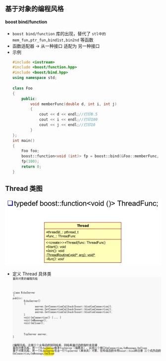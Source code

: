 ## 基于对象的编程风格
#### boost bind/function
 - `boost bind/function` 库的出现，替代了 `stl中的mem_fun,ptr_fun,bind1st,bin2nd` 等函数
 - 函数适配器 -> 从一种接口 适配为 另一种接口
 - 示例
    ```C++
    #include <iostream>
    #include <boost/function.hpp>
    #include <boost/bind.hpp>
    using namespace std;

    class Foo
    {
        public:
            void memberFunc(double d, int i, int j)
            {
                cout << d << endl;//打印0.5
                cout << i << endl;//打印100       
                cout << j << endl;//打印10
            }
    };
    int main()
    {
        Foo foo;
        boost::function<void (int)> fp = boost::bind(&Foo::memberFunc, &foo, 0.5, _1, 10);
        fp(100);
        return 0;
    }
    ```
## Thread 类图
![avatar](./src/1.PNG)
 - 定义 Thread 具体类
![avatar](./src/2.PNG)



